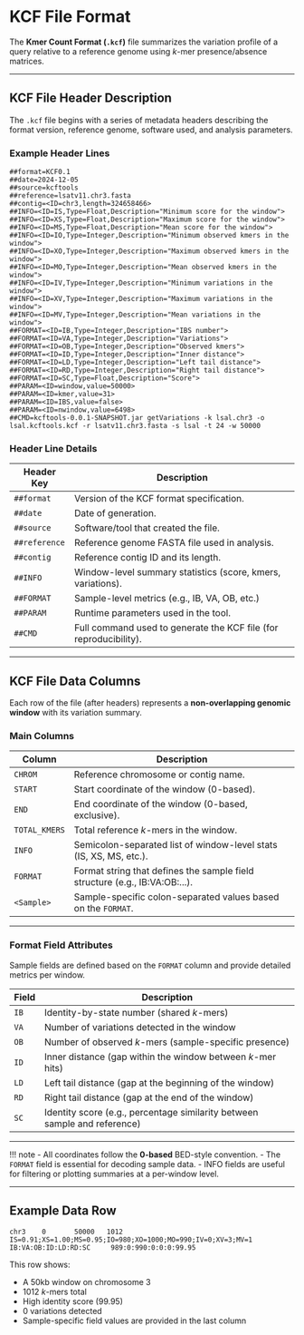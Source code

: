 # KCF File Format

The **Kmer Count Format (`.kcf`)** file summarizes the variation profile of a query relative to a reference genome using *k*-mer presence/absence matrices.

---

## KCF File Header Description

The `.kcf` file begins with a series of metadata headers describing the format version, reference genome, software used, and analysis parameters.

### Example Header Lines

```
##format=KCF0.1
##date=2024-12-05
##source=kcftools
##reference=lsatv11.chr3.fasta
##contig=<ID=chr3,length=324658466>
##INFO=<ID=IS,Type=Float,Description="Minimum score for the window">
##INFO=<ID=XS,Type=Float,Description="Maximum score for the window">
##INFO=<ID=MS,Type=Float,Description="Mean score for the window">
##INFO=<ID=IO,Type=Integer,Description="Minimum observed kmers in the window">
##INFO=<ID=XO,Type=Integer,Description="Maximum observed kmers in the window">
##INFO=<ID=MO,Type=Integer,Description="Mean observed kmers in the window">
##INFO=<ID=IV,Type=Integer,Description="Minimum variations in the window">
##INFO=<ID=XV,Type=Integer,Description="Maximum variations in the window">
##INFO=<ID=MV,Type=Integer,Description="Mean variations in the window">
##FORMAT=<ID=IB,Type=Integer,Description="IBS number">
##FORMAT=<ID=VA,Type=Integer,Description="Variations">
##FORMAT=<ID=OB,Type=Integer,Description="Observed kmers">
##FORMAT=<ID=ID,Type=Integer,Description="Inner distance">
##FORMAT=<ID=LD,Type=Integer,Description="Left tail distance">
##FORMAT=<ID=RD,Type=Integer,Description="Right tail distance">
##FORMAT=<ID=SC,Type=Float,Description="Score">
##PARAM=<ID=window,value=50000>
##PARAM=<ID=kmer,value=31>
##PARAM=<ID=IBS,value=false>
##PARAM=<ID=nwindow,value=6498>
##CMD=kcftools-0.0.1-SNAPSHOT.jar getVariations -k lsal.chr3 -o lsal.kcftools.kcf -r lsatv11.chr3.fasta -s lsal -t 24 -w 50000
```

### Header Line Details

| Header Key     | Description                                                                 |
|----------------|-----------------------------------------------------------------------------|
| `##format`     | Version of the KCF format specification.                                    |
| `##date`       | Date of generation.                                                         |
| `##source`     | Software/tool that created the file.                                        |
| `##reference`  | Reference genome FASTA file used in analysis.                               |
| `##contig`     | Reference contig ID and its length.                                         |
| `##INFO`       | Window-level summary statistics (score, kmers, variations).                 |
| `##FORMAT`     | Sample-level metrics (e.g., IB, VA, OB, etc.)                              |
| `##PARAM`      | Runtime parameters used in the tool.                                        |
| `##CMD`        | Full command used to generate the KCF file (for reproducibility).           |

---

## KCF File Data Columns

Each row of the file (after headers) represents a **non-overlapping genomic window** with its variation summary.

### Main Columns

| Column         | Description                                                                 |
|----------------|-----------------------------------------------------------------------------|
| `CHROM`        | Reference chromosome or contig name.                                        |
| `START`        | Start coordinate of the window (0-based).                                   |
| `END`          | End coordinate of the window (0-based, exclusive).                          |
| `TOTAL_KMERS`  | Total reference *k*-mers in the window.                                     |
| `INFO`         | Semicolon-separated list of window-level stats (IS, XS, MS, etc.).          |
| `FORMAT`       | Format string that defines the sample field structure (e.g., IB:VA:OB:...). |
| `<Sample>`     | Sample-specific colon-separated values based on the `FORMAT`.               |

---

### Format Field Attributes

Sample fields are defined based on the `FORMAT` column and provide detailed metrics per window.

| Field | Description                                                                |
|-------|----------------------------------------------------------------------------|
| `IB`  | Identity-by-state number (shared *k*-mers)                                 |
| `VA`  | Number of variations detected in the window                               |
| `OB`  | Number of observed *k*-mers (sample-specific presence)                     |
| `ID`  | Inner distance (gap within the window between *k*-mer hits)                |
| `LD`  | Left tail distance (gap at the beginning of the window)                    |
| `RD`  | Right tail distance (gap at the end of the window)                         |
| `SC`  | Identity score (e.g., percentage similarity between sample and reference)  |

---

!!! note
    - All coordinates follow the **0-based** BED-style convention.
    - The `FORMAT` field is essential for decoding sample data.
    - INFO fields are useful for filtering or plotting summaries at a per-window level.

---

## Example Data Row

```
chr3    0       50000   1012    IS=0.91;XS=1.00;MS=0.95;IO=980;XO=1000;MO=990;IV=0;XV=3;MV=1     IB:VA:OB:ID:LD:RD:SC     989:0:990:0:0:0:99.95
```

This row shows:
- A 50kb window on chromosome 3
- 1012 *k*-mers total
- High identity score (99.95)
- 0 variations detected
- Sample-specific field values are provided in the last column

